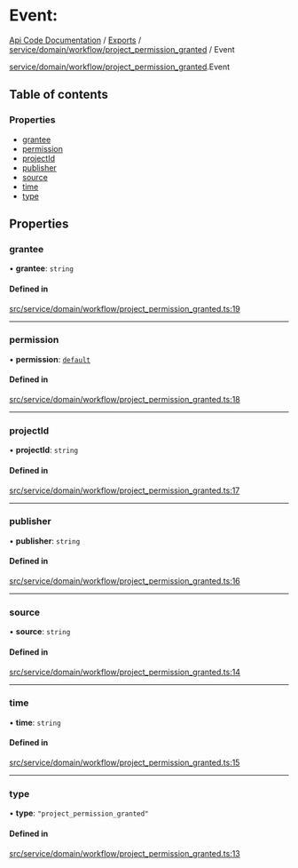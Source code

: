 # Event: 
 
[Api Code Documentation](../README.md) / [Exports](../modules.md) / [service/domain/workflow/project\_permission\_granted](../modules/service_domain_workflow_project_permission_granted.md) / Event

[service/domain/workflow/project_permission_granted](../modules/service_domain_workflow_project_permission_granted.md).Event

## Table of contents

### Properties

- [grantee](service_domain_workflow_project_permission_granted.Event.md#grantee)
- [permission](service_domain_workflow_project_permission_granted.Event.md#permission)
- [projectId](service_domain_workflow_project_permission_granted.Event.md#projectid)
- [publisher](service_domain_workflow_project_permission_granted.Event.md#publisher)
- [source](service_domain_workflow_project_permission_granted.Event.md#source)
- [time](service_domain_workflow_project_permission_granted.Event.md#time)
- [type](service_domain_workflow_project_permission_granted.Event.md#type)

## Properties

### grantee

• **grantee**: `string`

#### Defined in

[src/service/domain/workflow/project_permission_granted.ts:19](https://github.com/openkfw/TruBudget/blob/4d7fd4be/api/src/service/domain/workflow/project_permission_granted.ts#L19)

___

### permission

• **permission**: [`default`](../modules/authz_intents.md#default)

#### Defined in

[src/service/domain/workflow/project_permission_granted.ts:18](https://github.com/openkfw/TruBudget/blob/4d7fd4be/api/src/service/domain/workflow/project_permission_granted.ts#L18)

___

### projectId

• **projectId**: `string`

#### Defined in

[src/service/domain/workflow/project_permission_granted.ts:17](https://github.com/openkfw/TruBudget/blob/4d7fd4be/api/src/service/domain/workflow/project_permission_granted.ts#L17)

___

### publisher

• **publisher**: `string`

#### Defined in

[src/service/domain/workflow/project_permission_granted.ts:16](https://github.com/openkfw/TruBudget/blob/4d7fd4be/api/src/service/domain/workflow/project_permission_granted.ts#L16)

___

### source

• **source**: `string`

#### Defined in

[src/service/domain/workflow/project_permission_granted.ts:14](https://github.com/openkfw/TruBudget/blob/4d7fd4be/api/src/service/domain/workflow/project_permission_granted.ts#L14)

___

### time

• **time**: `string`

#### Defined in

[src/service/domain/workflow/project_permission_granted.ts:15](https://github.com/openkfw/TruBudget/blob/4d7fd4be/api/src/service/domain/workflow/project_permission_granted.ts#L15)

___

### type

• **type**: ``"project_permission_granted"``

#### Defined in

[src/service/domain/workflow/project_permission_granted.ts:13](https://github.com/openkfw/TruBudget/blob/4d7fd4be/api/src/service/domain/workflow/project_permission_granted.ts#L13)
